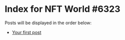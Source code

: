 # Index for NFT World #6323
Posts will be displayed in the order below:

- [Your first post](./001-first.md)

